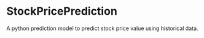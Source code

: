 # StockPricePrediction
A python prediction model to predict stock price value using historical data.
